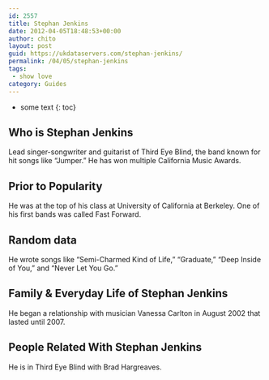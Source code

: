 ```yaml
---
id: 2557
title: Stephan Jenkins
date: 2012-04-05T18:48:53+00:00
author: chito
layout: post
guid: https://ukdataservers.com/stephan-jenkins/
permalink: /04/05/stephan-jenkins
tags:
 - show love
category: Guides
---
```


* some text
{: toc}
          
          
## Who is  Stephan Jenkins
                  
                  
                  
Lead singer-songwriter and guitarist of Third Eye Blind, the band known for hit songs like &#8220;Jumper.&#8221; He has won multiple California Music Awards.
                  
                
                
                
## Prior to Popularity 
                  
                  
                  
He was at the top of his class at University of California at Berkeley. One of his first bands was called Fast Forward.
                  
                
                
                
## Random data 
                  
                  
                  
He wrote songs like &#8220;Semi-Charmed Kind of Life,&#8221; &#8220;Graduate,&#8221; &#8220;Deep Inside of You,&#8221; and &#8220;Never Let You Go.&#8221;
                  
                
                
                
## Family & Everyday Life of Stephan Jenkins
                  
                  
                  
He began a relationship with musician Vanessa Carlton in August 2002 that lasted until 2007.
                  
                
                
                
## People Related With  Stephan Jenkins
                  
                  
                  
He is in Third Eye Blind with Brad Hargreaves.
                  
                
              
            
          
          
          
    
    
  
